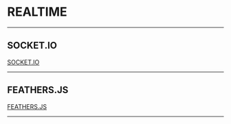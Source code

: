 # REALTIME

---

## SOCKET.IO

[SOCKET.IO](http://socket.io)

---

## FEATHERS.JS

[FEATHERS.JS](http://feathersjs.com)

---
